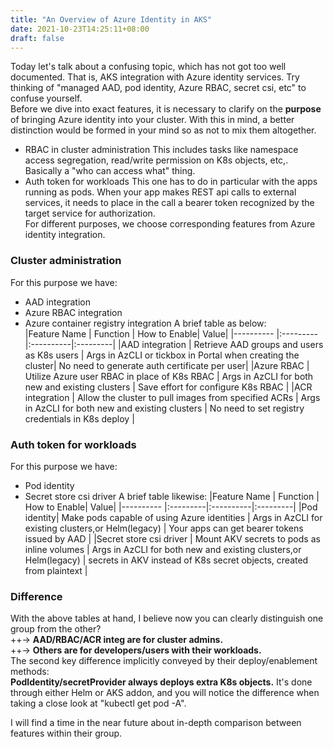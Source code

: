 ```yaml
---
title: "An Overview of Azure Identity in AKS"
date: 2021-10-23T14:25:11+08:00
draft: false
---
```

Today let's talk about a confusing topic, which has not got too well documented. That is, AKS integration with Azure identity services. Try thinking of "managed AAD, pod identity, Azure RBAC, secret csi, etc" to confuse yourself.  
Before we dive into exact features, it is necessary to clarify on the **purpose** of bringing Azure identity into your cluster. With this in mind, a better distinction would be formed in your mind so as not to mix them altogether.  
- RBAC in cluster administration
This includes tasks like namespace access segregation, read/write permission on K8s objects, etc,. Basically a "who can access what" thing.  
- Auth token for workloads
This one has to do in particular with the apps running as pods. When your app makes REST api calls to external services, it needs to place in the call a bearer token recognized by the target service for authorization.  
For different purposes, we choose corresponding features from Azure identity integration.  

### Cluster administration
For this purpose we have:  
- AAD integration
- Azure RBAC integration
- Azure container registry integration
A brief table as below:  
|Feature Name | Function | How to Enable| Value|
|---------- |:---------|:----------|:---------|
|AAD integration | Retrieve AAD groups and users as K8s users | Args in AzCLI or tickbox in Portal when creating the cluster| No need to generate auth certificate per user|
|Azure RBAC | Utilize Azure user RBAC in place of K8s RBAC | Args in AzCLI for both new and existing clusters | Save effort for configure K8s RBAC |
|ACR integration | Allow the cluster to pull images from specified ACRs | Args in AzCLI for both new and existing clusters | No need to set registry credentials in K8s deploy |

### Auth token for workloads
For this purpose we have:  
- Pod identity
- Secret store csi driver
A brief table likewise:
|Feature Name | Function | How to Enable| Value|
|---------- |:---------|:----------|:---------|
|Pod identity| Make pods capable of using Azure identities | Args in AzCLI for existing clusters,or Helm(legacy) | Your apps can get bearer tokens issued by AAD |
|Secret store csi driver | Mount AKV secrets to pods as inline volumes | Args in AzCLI for both new and existing clusters,or Helm(legacy) | secrets in AKV instead of K8s secret objects, created from plaintext |

### Difference
With the above tables at hand, I believe now you can clearly distinguish one group from the other?  
++-> **AAD/RBAC/ACR integ are for cluster admins.**  
++-> **Others are for developers/users with their workloads.**  
The second key difference implicitly conveyed by their deploy/enablement methods:  
**PodIdentity/secretProvider always deploys extra K8s objects.** It's done through either Helm or AKS addon, and you will notice the difference when taking a close look at "kubectl get pod -A".  

I will find a time in the near future about in-depth comparison between features within their group.  